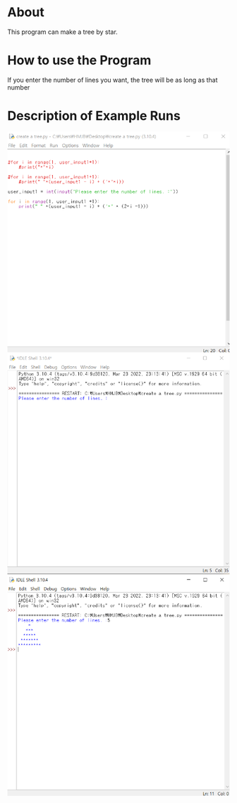About
=====
This program can make a tree by star.

How to use the Program
=====
If you enter the number of lines you want, the tree will be as long as that number

Description of Example Runs
====
<img src="image/create2.png" width="600px" height="500px" title="create2"></image>
<img src="image/create1.png" width="600px" height="500px" title="create1"></image>
<img src="image/create3.png" width="600px" height="500px" title="create3"></image>
